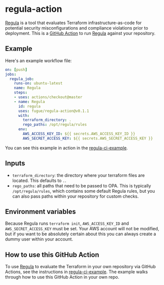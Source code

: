 # regula-action

[Regula] is a tool that evaluates Terraform infrastructure-as-code for potential security misconfigurations and compliance violations prior to deployment. This is a [GitHub Action] to run [Regula] against your repository.

## Example

Here's an example workflow file:

```yaml
on: [push]
jobs:
  regula_job:
    runs-on: ubuntu-latest
    name: Regula
    steps:
    - uses: actions/checkout@master
    - name: Regula
      id: regula
      uses: fugue/regula-action@v0.1.1
      with:
        terraform_directory: .
        rego_paths: /opt/regula/rules
      env:
        AWS_ACCESS_KEY_ID: ${{ secrets.AWS_ACCESS_KEY_ID }}
        AWS_SECRET_ACCESS_KEY: ${{ secrets.AWS_SECRET_ACCESS_KEY }}
```

You can see this example in action in the
[regula-ci-example](https://github.com/fugue/regula-ci-example).

## Inputs

-   `terraform_directory`: the directory where your terraform files are located.
    This defaults to `.`.
-   `rego_paths`: all paths that need to be passed to OPA.  This is typically
    `/opt/regula/rules`, which contains some default Regula rules, but you can
    also pass paths within your repository for custom checks.

## Environment variables

Because Regula runs `terraform init`, `AWS_ACCESS_KEY_ID` and
`AWS_SECRET_ACCESS_KEY` must be set. Your AWS account will not be modified, but
if you want to be absolutely certain about this you can always create a dummy
user within your account.

[GitHub Action]: https://github.com/features/actions
[Regula]: https://github.com/fugue/regula

## How to use this GitHub Action

To use [Regula] to evaluate the Terraform in your own repository via GitHub Actions, see the instructions in [regula-ci-example](https://github.com/fugue/regula-ci-example). The example walks through how to use this GitHub Action in your own repo.
